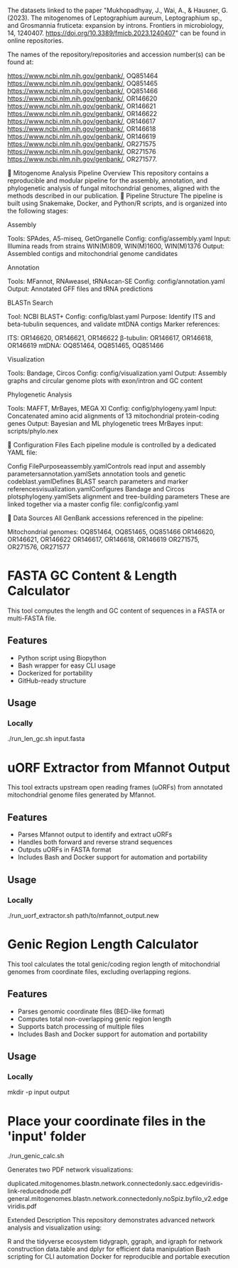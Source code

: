 The datasets linked to the paper "Mukhopadhyay, J., Wai, A., & Hausner, G. (2023). The mitogenomes of Leptographium aureum, Leptographium sp., and Grosmannia fruticeta: expansion by introns. Frontiers in microbiology, 14, 1240407. https://doi.org/10.3389/fmicb.2023.1240407" can be found in online repositories.

The names of the repository/repositories and accession number(s) can be found at: 

https://www.ncbi.nlm.nih.gov/genbank/, OQ851464 
https://www.ncbi.nlm.nih.gov/genbank/, OQ851465 
https://www.ncbi.nlm.nih.gov/genbank/, OQ851466 
https://www.ncbi.nlm.nih.gov/genbank/, OR146620 
https://www.ncbi.nlm.nih.gov/genbank/, OR146621 
https://www.ncbi.nlm.nih.gov/genbank/, OR146622 
https://www.ncbi.nlm.nih.gov/genbank/, OR146617 
https://www.ncbi.nlm.nih.gov/genbank/, OR146618 
https://www.ncbi.nlm.nih.gov/genbank/, OR146619 
https://www.ncbi.nlm.nih.gov/genbank/, OR271575 
https://www.ncbi.nlm.nih.gov/genbank/, OR271576 
https://www.ncbi.nlm.nih.gov/genbank/, OR271577.

🧬 Mitogenome Analysis Pipeline Overview
This repository contains a reproducible and modular pipeline for the assembly, annotation, and phylogenetic analysis of fungal mitochondrial genomes, aligned with the methods described in our publication.
🔧 Pipeline Structure
The pipeline is built using Snakemake, Docker, and Python/R scripts, and is organized into the following stages:


Assembly

Tools: SPAdes, A5-miseq, GetOrganelle
Config: config/assembly.yaml
Input: Illumina reads from strains WIN(M)809, WIN(M)1600, WIN(M)1376
Output: Assembled contigs and mitochondrial genome candidates



Annotation

Tools: MFannot, RNAweasel, tRNAscan-SE
Config: config/annotation.yaml
Output: Annotated GFF files and tRNA predictions



BLASTn Search

Tool: NCBI BLAST+
Config: config/blast.yaml
Purpose: Identify ITS and beta-tubulin sequences, and validate mtDNA contigs
Marker references:

ITS: OR146620, OR146621, OR146622
β-tubulin: OR146617, OR146618, OR146619
mtDNA: OQ851464, OQ851465, OQ851466





Visualization

Tools: Bandage, Circos
Config: config/visualization.yaml
Output: Assembly graphs and circular genome plots with exon/intron and GC content



Phylogenetic Analysis

Tools: MAFFT, MrBayes, MEGA XI
Config: config/phylogeny.yaml
Input: Concatenated amino acid alignments of 13 mitochondrial protein-coding genes
Output: Bayesian and ML phylogenetic trees
MrBayes input: scripts/phylo.nex




📂 Configuration Files
Each pipeline module is controlled by a dedicated YAML file:





























Config FilePurposeassembly.yamlControls read input and assembly parametersannotation.yamlSets annotation tools and genetic codeblast.yamlDefines BLAST search parameters and marker referencesvisualization.yamlConfigures Bandage and Circos plotsphylogeny.yamlSets alignment and tree-building parameters
These are linked together via a master config file: config/config.yaml

📁 Data Sources
All GenBank accessions referenced in the pipeline:


Mitochondrial genomes:
OQ851464, OQ851465, OQ851466
OR146620, OR146621, OR146622
OR146617, OR146618, OR146619
OR271575, OR271576, OR271577





# FASTA GC Content & Length Calculator

This tool computes the length and GC content of sequences in a FASTA or multi-FASTA file.

## Features

- Python script using Biopython
- Bash wrapper for easy CLI usage
- Dockerized for portability
- GitHub-ready structure

## Usage

### Locally


./run_len_gc.sh input.fasta

# uORF Extractor from Mfannot Output

This tool extracts upstream open reading frames (uORFs) from annotated mitochondrial genome files generated by Mfannot.

## Features

- Parses Mfannot output to identify and extract uORFs
- Handles both forward and reverse strand sequences
- Outputs uORFs in FASTA format
- Includes Bash and Docker support for automation and portability

## Usage

### Locally


./run_uorf_extractor.sh path/to/mfannot_output.new

# Genic Region Length Calculator

This tool calculates the total genic/coding region length of mitochondrial genomes from coordinate files, excluding overlapping regions.

## Features

- Parses genomic coordinate files (BED-like format)
- Computes total non-overlapping genic region length
- Supports batch processing of multiple files
- Includes Bash and Docker support for automation and portability

## Usage

### Locally


mkdir -p input output
# Place your coordinate files in the 'input' folder
./run_genic_calc.sh

Generates two PDF network visualizations:

duplicated.mitogenomes.blastn.network.connectedonly.sacc.edgeviridis-link-reducednode.pdf
general.mitogenomes.blastn.network.connectedonly.noSpiz.byfilo_v2.edgeviridis.pdf

Extended Description
This repository demonstrates advanced network analysis and visualization using:

R and the tidyverse ecosystem
tidygraph, ggraph, and igraph for network construction
data.table and dplyr for efficient data manipulation
Bash scripting for CLI automation
Docker for reproducible and portable execution
